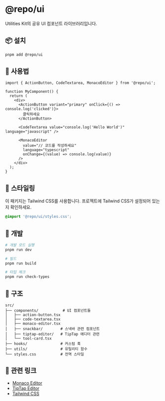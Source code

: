 # @repo/ui

Utilities Kit의 공유 UI 컴포넌트 라이브러리입니다.

## 📦 설치

```bash
pnpm add @repo/ui
```

## 🚀 사용법

```tsx
import { ActionButton, CodeTextarea, MonacoEditor } from '@repo/ui';

function MyComponent() {
  return (
    <div>
      <ActionButton variant="primary" onClick={() => console.log('clicked')}>
        클릭하세요
      </ActionButton>

      <CodeTextarea value="console.log('Hello World')" language="javascript" />

      <MonacoEditor
        value="// 코드를 작성하세요"
        language="typescript"
        onChange={(value) => console.log(value)}
      />
    </div>
  );
}
```

## 🎨 스타일링

이 패키지는 Tailwind CSS를 사용합니다. 프로젝트에 Tailwind CSS가 설정되어 있는지 확인하세요.

```css
@import '@repo/ui/styles.css';
```

## 🔧 개발

```bash
# 개발 모드 실행
pnpm run dev

# 빌드
pnpm run build

# 타입 체크
pnpm run check-types
```

## 📁 구조

```
src/
├── components/           # UI 컴포넌트들
│   ├── action-button.tsx
│   ├── code-textarea.tsx
│   ├── monaco-editor.tsx
│   ├── snackbar/        # 스낵바 관련 컴포넌트
│   ├── tiptap-editor/   # TipTap 에디터 관련
│   └── tool-card.tsx
├── hooks/               # 커스텀 훅
├── utils/               # 유틸리티 함수
└── styles.css           # 전역 스타일
```

## 🔗 관련 링크

- [Monaco Editor](https://microsoft.github.io/monaco-editor/)
- [TipTap Editor](https://tiptap.dev/)
- [Tailwind CSS](https://tailwindcss.com/)
